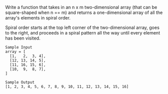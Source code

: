 Write a function that takes in an n x m two-dimensional array (that can be
square-shaped when n == m) and returns a one-dimensional array of all the
array's elements in spiral order.


Spiral order starts at the top left corner of the two-dimensional array, goes
to the right, and proceeds in a spiral pattern all the way until every element
has been visited.

```
Sample Input
array = [
  [1,   2,  3, 4],
  [12, 13, 14, 5],
  [11, 16, 15, 6],
  [10,  9,  8, 7],
]

Sample Output
[1, 2, 3, 4, 5, 6, 7, 8, 9, 10, 11, 12, 13, 14, 15, 16]
```
